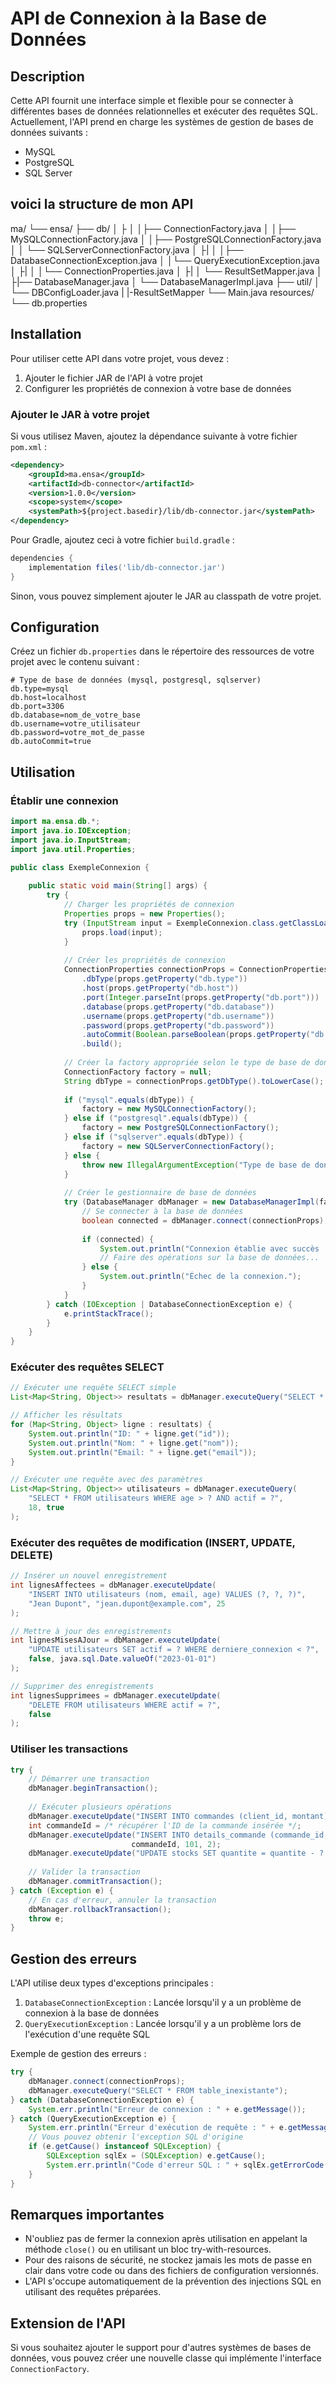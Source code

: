 # API de Connexion à la Base de Données

## Description

Cette API fournit une interface simple et flexible pour se connecter à différentes bases de données relationnelles et exécuter des requêtes SQL. Actuellement, l'API prend en charge les systèmes de gestion de bases de données suivants :

- MySQL
- PostgreSQL
- SQL Server
## voici la structure de mon API
ma/
└── ensa/
├── db/
│   ├
│   │├── ConnectionFactory.java
│   │├── MySQLConnectionFactory.java
│   │├── PostgreSQLConnectionFactory.java
│   │ └── SQLServerConnectionFactory.java
│   ├|
│   │├── DatabaseConnectionException.java
│   │└── QueryExecutionException.java
│   ├|
│   │└── ConnectionProperties.java
│   ├|
│   └── ResultSetMapper.java
│   ├|── DatabaseManager.java
│   └── DatabaseManagerImpl.java
├── util/
│   └── DBConfigLoader.java
|    |-ResultSetMapper
└── Main.java
resources/
└── db.properties

## Installation

Pour utiliser cette API dans votre projet, vous devez :

1. Ajouter le fichier JAR de l'API à votre projet
2. Configurer les propriétés de connexion à votre base de données

### Ajouter le JAR à votre projet

Si vous utilisez Maven, ajoutez la dépendance suivante à votre fichier `pom.xml` :

```xml
<dependency>
    <groupId>ma.ensa</groupId>
    <artifactId>db-connector</artifactId>
    <version>1.0.0</version>
    <scope>system</scope>
    <systemPath>${project.basedir}/lib/db-connector.jar</systemPath>
</dependency>
```

Pour Gradle, ajoutez ceci à votre fichier `build.gradle` :

```groovy
dependencies {
    implementation files('lib/db-connector.jar')
}
```

Sinon, vous pouvez simplement ajouter le JAR au classpath de votre projet.

## Configuration

Créez un fichier `db.properties` dans le répertoire des ressources de votre projet avec le contenu suivant :

```properties
# Type de base de données (mysql, postgresql, sqlserver)
db.type=mysql
db.host=localhost
db.port=3306
db.database=nom_de_votre_base
db.username=votre_utilisateur
db.password=votre_mot_de_passe
db.autoCommit=true
```

## Utilisation

### Établir une connexion

```java
import ma.ensa.db.*;
import java.io.IOException;
import java.io.InputStream;
import java.util.Properties;

public class ExempleConnexion {
    
    public static void main(String[] args) {
        try {
            // Charger les propriétés de connexion
            Properties props = new Properties();
            try (InputStream input = ExempleConnexion.class.getClassLoader().getResourceAsStream("db.properties")) {
                props.load(input);
            }
            
            // Créer les propriétés de connexion
            ConnectionProperties connectionProps = ConnectionProperties.builder()
                .dbType(props.getProperty("db.type"))
                .host(props.getProperty("db.host"))
                .port(Integer.parseInt(props.getProperty("db.port")))
                .database(props.getProperty("db.database"))
                .username(props.getProperty("db.username"))
                .password(props.getProperty("db.password"))
                .autoCommit(Boolean.parseBoolean(props.getProperty("db.autoCommit", "true")))
                .build();
            
            // Créer la factory appropriée selon le type de base de données
            ConnectionFactory factory = null;
            String dbType = connectionProps.getDbType().toLowerCase();
            
            if ("mysql".equals(dbType)) {
                factory = new MySQLConnectionFactory();
            } else if ("postgresql".equals(dbType)) {
                factory = new PostgreSQLConnectionFactory();
            } else if ("sqlserver".equals(dbType)) {
                factory = new SQLServerConnectionFactory();
            } else {
                throw new IllegalArgumentException("Type de base de données non supporté: " + dbType);
            }
            
            // Créer le gestionnaire de base de données
            try (DatabaseManager dbManager = new DatabaseManagerImpl(factory)) {
                // Se connecter à la base de données
                boolean connected = dbManager.connect(connectionProps);
                
                if (connected) {
                    System.out.println("Connexion établie avec succès !");
                    // Faire des opérations sur la base de données...
                } else {
                    System.out.println("Échec de la connexion.");
                }
            }
        } catch (IOException | DatabaseConnectionException e) {
            e.printStackTrace();
        }
    }
}
```

### Exécuter des requêtes SELECT

```java
// Exécuter une requête SELECT simple
List<Map<String, Object>> resultats = dbManager.executeQuery("SELECT * FROM utilisateurs");

// Afficher les résultats
for (Map<String, Object> ligne : resultats) {
    System.out.println("ID: " + ligne.get("id"));
    System.out.println("Nom: " + ligne.get("nom"));
    System.out.println("Email: " + ligne.get("email"));
}

// Exécuter une requête avec des paramètres
List<Map<String, Object>> utilisateurs = dbManager.executeQuery(
    "SELECT * FROM utilisateurs WHERE age > ? AND actif = ?", 
    18, true
);
```

### Exécuter des requêtes de modification (INSERT, UPDATE, DELETE)

```java
// Insérer un nouvel enregistrement
int lignesAffectees = dbManager.executeUpdate(
    "INSERT INTO utilisateurs (nom, email, age) VALUES (?, ?, ?)",
    "Jean Dupont", "jean.dupont@example.com", 25
);

// Mettre à jour des enregistrements
int lignesMisesAJour = dbManager.executeUpdate(
    "UPDATE utilisateurs SET actif = ? WHERE derniere_connexion < ?",
    false, java.sql.Date.valueOf("2023-01-01")
);

// Supprimer des enregistrements
int lignesSupprimees = dbManager.executeUpdate(
    "DELETE FROM utilisateurs WHERE actif = ?",
    false
);
```

### Utiliser les transactions

```java
try {
    // Démarrer une transaction
    dbManager.beginTransaction();
    
    // Exécuter plusieurs opérations
    dbManager.executeUpdate("INSERT INTO commandes (client_id, montant) VALUES (?, ?)", 1, 99.99);
    int commandeId = /* récupérer l'ID de la commande insérée */;
    dbManager.executeUpdate("INSERT INTO details_commande (commande_id, produit_id, quantite) VALUES (?, ?, ?)", 
                           commandeId, 101, 2);
    dbManager.executeUpdate("UPDATE stocks SET quantite = quantite - ? WHERE produit_id = ?", 2, 101);
    
    // Valider la transaction
    dbManager.commitTransaction();
} catch (Exception e) {
    // En cas d'erreur, annuler la transaction
    dbManager.rollbackTransaction();
    throw e;
}
```

## Gestion des erreurs

L'API utilise deux types d'exceptions principales :

1. `DatabaseConnectionException` : Lancée lorsqu'il y a un problème de connexion à la base de données
2. `QueryExecutionException` : Lancée lorsqu'il y a un problème lors de l'exécution d'une requête SQL

Exemple de gestion des erreurs :

```java
try {
    dbManager.connect(connectionProps);
    dbManager.executeQuery("SELECT * FROM table_inexistante");
} catch (DatabaseConnectionException e) {
    System.err.println("Erreur de connexion : " + e.getMessage());
} catch (QueryExecutionException e) {
    System.err.println("Erreur d'exécution de requête : " + e.getMessage());
    // Vous pouvez obtenir l'exception SQL d'origine
    if (e.getCause() instanceof SQLException) {
        SQLException sqlEx = (SQLException) e.getCause();
        System.err.println("Code d'erreur SQL : " + sqlEx.getErrorCode());
    }
}
```

## Remarques importantes

- N'oubliez pas de fermer la connexion après utilisation en appelant la méthode `close()` ou en utilisant un bloc try-with-resources.
- Pour des raisons de sécurité, ne stockez jamais les mots de passe en clair dans votre code ou dans des fichiers de configuration versionnés.
- L'API s'occupe automatiquement de la prévention des injections SQL en utilisant des requêtes préparées.

## Extension de l'API

Si vous souhaitez ajouter le support pour d'autres systèmes de bases de données, vous pouvez créer une nouvelle classe qui implémente l'interface `ConnectionFactory`.